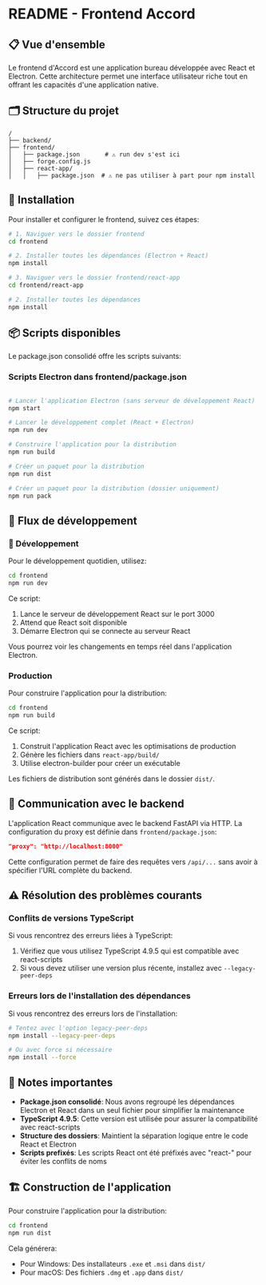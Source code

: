 # README - Frontend Accord

## 📋 Vue d'ensemble

Le frontend d'Accord est une application bureau développée avec React et Electron. Cette architecture permet une interface utilisateur riche tout en offrant les capacités d'une application native.

## 🗂️ Structure du projet

```
/                          
├── backend/               
├── frontend/              
│   ├── package.json       # ⚠️ run dev s'est ici
│   ├── forge.config.js    
│   ├── react-app/        
│   │   ├── package.json  # ⚠️ ne pas utiliser à part pour npm install 

```

## 🚀 Installation

Pour installer et configurer le frontend, suivez ces étapes:

```bash
# 1. Naviguer vers le dossier frontend
cd frontend

# 2. Installer toutes les dépendances (Electron + React)
npm install

# 3. Naviguer vers le dossier frontend/react-app
cd frontend/react-app 

# 2. Installer toutes les dépendances 
npm install 

```

## 📦 Scripts disponibles

Le package.json consolidé offre les scripts suivants:

### Scripts Electron dans frontend/package.json

```bash

# Lancer l'application Electron (sans serveur de développement React)
npm start

# Lancer le développement complet (React + Electron)
npm run dev

# Construire l'application pour la distribution
npm run build

# Créer un paquet pour la distribution
npm run dist

# Créer un paquet pour la distribution (dossier uniquement)
npm run pack
```



## 🔄 Flux de développement

### 📌 Développement 

Pour le développement quotidien, utilisez:

```bash
cd frontend
npm run dev
```

Ce script:
1. Lance le serveur de développement React sur le port 3000
2. Attend que React soit disponible
3. Démarre Electron qui se connecte au serveur React

Vous pourrez voir les changements en temps réel dans l'application Electron.

### Production

Pour construire l'application pour la distribution:

```bash
cd frontend
npm run build
```

Ce script:
1. Construit l'application React avec les optimisations de production
2. Génère les fichiers dans `react-app/build/`
3. Utilise electron-builder pour créer un exécutable

Les fichiers de distribution sont générés dans le dossier `dist/`.

## 🔄 Communication avec le backend

L'application React communique avec le backend FastAPI via HTTP. La configuration du proxy est définie dans `frontend/package.json`:

```json
"proxy": "http://localhost:8000"
```

Cette configuration permet de faire des requêtes vers `/api/...` sans avoir à spécifier l'URL complète du backend.

## ⚠️ Résolution des problèmes courants

### Conflits de versions TypeScript

Si vous rencontrez des erreurs liées à TypeScript:

1. Vérifiez que vous utilisez TypeScript 4.9.5 qui est compatible avec react-scripts
2. Si vous devez utiliser une version plus récente, installez avec `--legacy-peer-deps`

### Erreurs lors de l'installation des dépendances

Si vous rencontrez des erreurs lors de l'installation:

```bash
# Tentez avec l'option legacy-peer-deps
npm install --legacy-peer-deps

# Ou avec force si nécessaire
npm install --force
```

## 📝 Notes importantes

- **Package.json consolidé**: Nous avons regroupé les dépendances Electron et React dans un seul fichier pour simplifier la maintenance
- **TypeScript 4.9.5**: Cette version est utilisée pour assurer la compatibilité avec react-scripts
- **Structure des dossiers**: Maintient la séparation logique entre le code React et Electron
- **Scripts prefixés**: Les scripts React ont été préfixés avec "react-" pour éviter les conflits de noms

## 🏗️ Construction de l'application

Pour construire l'application pour la distribution:

```bash
cd frontend
npm run dist
```

Cela générera:
- Pour Windows: Des installateurs `.exe` et `.msi` dans `dist/`
- Pour macOS: Des fichiers `.dmg` et `.app` dans `dist/`

